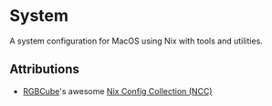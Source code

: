 # System
A system configuration for MacOS using Nix with tools and utilities.

## Attributions
+ [RGBCube](https://github.com/RGBCube)'s awesome [Nix Config Collection (NCC)](https://github.com/RGBCube/NCC)
